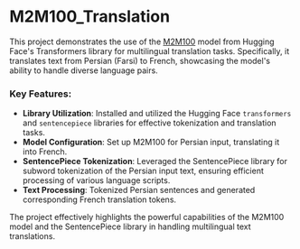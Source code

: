 # M2M100_Translation

This project demonstrates the use of the [M2M100](https://huggingface.co/facebook/m2m100_418M) model from Hugging Face's Transformers library for multilingual translation tasks. Specifically, it translates text from Persian (Farsi) to French, showcasing the model's ability to handle diverse language pairs.

### Key Features:
- **Library Utilization**: Installed and utilized the Hugging Face `transformers` and `sentencepiece` libraries for effective tokenization and translation tasks.
- **Model Configuration**: Set up M2M100 for Persian input, translating it into French.
- **SentencePiece Tokenization**: Leveraged the SentencePiece library for subword tokenization of the Persian input text, ensuring efficient processing of various language scripts.
- **Text Processing**: Tokenized Persian sentences and generated corresponding French translation tokens.

The project effectively highlights the powerful capabilities of the M2M100 model and the SentencePiece library in handling multilingual text translations.
